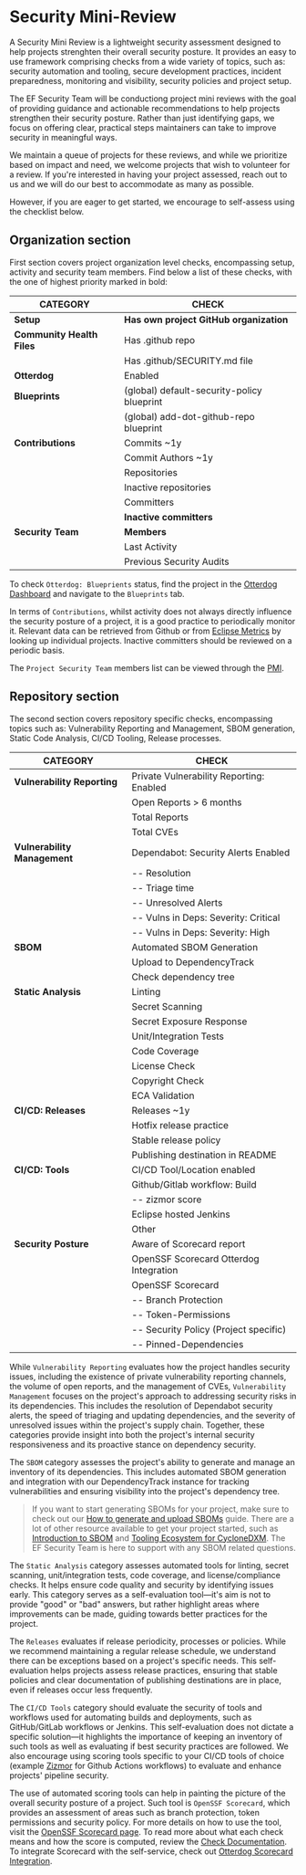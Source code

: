# Security Mini-Review

A Security Mini Review is a lightweight security assessment designed to help projects strenghten their overall security posture. It provides an easy to use  framework comprising checks from a wide variety of topics, such as: security automation and tooling, secure development practices, incident preparedness, monitoring and visibility, security policies and project setup.

The EF Security Team will be conductiong project mini reviews with the goal of providing guidance and actionable recommendations to help projects strengthen their security posture. Rather than just identifying gaps, we focus on offering clear, practical steps maintainers can take to improve security in meaningful ways. 

We maintain a queue of projects for these reviews, and while we prioritize based on impact and need, we welcome projects that wish to volunteer for a review. If you're interested in having your project assessed, reach out to us and we will do our best to accommodate as many as possible. 

However, if you are eager to get started, we encourage to self-assess using the checklist below.

## Organization section

First section covers project organization level checks, encompassing setup, activity and security team members. Find below a list of these checks, with the one of highest priority marked in bold:

| **CATEGORY**               | **CHECK**                                    |
|----------------------------|----------------------------------------------|
| **Setup**                  | **Has own project GitHub organization**      |
| **Community Health Files** | Has .github repo                             |
|                            | Has .github/SECURITY.md file                 |
| **Otterdog**               | Enabled                                      |
| **Blueprints**             | (global) default-security-policy blueprint   |
|                            | (global) add-dot-github-repo blueprint       |
| **Contributions**          | Commits ~1y                                  |
|                            | Commit Authors ~1y                           |
|                            | Repositories                                 |
|                            | Inactive repositories                        |
|                            | Committers                                   |
|                            | **Inactive committers**                      |
| **Security Team**          | **Members**                                  |
|                            | Last Activity                                |
|                            | Previous Security Audits                     | 

To check `Otterdog: Blueprients` status, find the project in the [Otterdog Dashboard](https://otterdog.eclipse.org/index) and navigate to the `Blueprints` tab.

In terms of `Contributions`, whilst activity does not always directly influence the security posture of a project, it is a good practice to periodically monitor it. Relevant data can be retrieved from Github or from [Eclipse Metrics](https://metrics.eclipse.org/projects/) by looking up individual projects. Inactive committers should be reviewed on a periodic basis.

The `Project Security Team` members list can be viewed through the [PMI](https://projects.eclipse.org/). 

## Repository section

The second section covers repository specific checks, encompassing topics such as: Vulnerability Reporting and Management, SBOM generation, Static Code Analysis, CI/CD Tooling, Release processes.

| **CATEGORY**               | **CHECK**                                      |
|----------------------------|-----------------------------------------------|
| **Vulnerability Reporting** | Private Vulnerability Reporting: Enabled    |
|                            | Open Reports > 6 months                      |
|                            | Total Reports                                |
|                            | Total CVEs                                   |
| **Vulnerability Management** | Dependabot: Security Alerts Enabled        |
|                            | -- Resolution                                |
|                            | -- Triage time                               |
|                            | -- Unresolved Alerts                         |
|                            | -- Vulns in Deps: Severity: Critical         |
|                            | -- Vulns in Deps: Severity: High             |
| **SBOM**                   | Automated SBOM Generation                    |
|                            | Upload to DependencyTrack                    |
|                            | Check dependency tree                        |
| **Static Analysis**        | Linting                                      |
|                            | Secret Scanning                              |
|                            | Secret Exposure Response                     |
|                            | Unit/Integration Tests                       |
|                            | Code Coverage                                |
|                            | License Check                                |
|                            | Copyright Check                              |
|                            | ECA Validation                               |
| **CI/CD: Releases**        | Releases ~1y                                 |
|                            | Hotfix release practice                      |
|                            | Stable release policy                        |
|                            | Publishing destination in README             |
| **CI/CD: Tools**           | CI/CD Tool/Location enabled                  |
|                            | Github/Gitlab workflow: Build                |
|                            | -- zizmor score                              |
|                            | Eclipse hosted Jenkins                       |
|                            | Other                                        |
| **Security Posture**       | Aware of Scorecard report                    |
|                            | OpenSSF Scorecard Otterdog Integration       |
|                            | OpenSSF Scorecard                            |
|                            | -- Branch Protection                         |
|                            | -- Token-Permissions                         |
|                            | -- Security Policy (Project specific)        |
|                            | -- Pinned-Dependencies                       |

While `Vulnerability Reporting` evaluates how the project handles security issues, including the existence of private vulnerability reporting channels, the volume of open reports, and the management of CVEs, `Vulnerability Management` focuses on the project's approach to addressing security risks in its dependencies. This includes the resolution of Dependabot security alerts, the speed of triaging and updating dependencies, and the severity of unresolved issues within the project's supply chain. Together, these categories provide insight into both the project's internal security responsiveness and its proactive stance on dependency security.

The `SBOM` category assesses the project's ability to generate and manage an inventory of its dependencies. This includes automated SBOM generation and integration with our DependencyTrack instance for tracking vulnerabilities and ensuring visibility into the project's dependency tree. 

>If you want to start generating SBOMs for your project, make sure to check out our [How to generate and upload SBOMs](./../sbom/howto.md) guide. There are a lot of other resource available to get your project started, such as [Introduction to SBOM](./../sbom/introduction.md) and [Tooling Ecosystem for CycloneDXM](./../sbom/tooling.md). The EF Security Team is here to support with any SBOM related questions.

The `Static Analysis` category assesses automated tools for linting, secret scanning, unit/integration tests, code coverage, and license/compliance checks. It helps ensure code quality and security by identifying issues early. This category serves as a self-evaluation tool—it's aim is not to provide "good" or "bad" answers, but rather highlight areas where improvements can be made, guiding towards better practices for the project.

The `Releases` evaluates if release periodicity, processes or policies. While we recommend maintaining a regular release schedule, we understand there can be exceptions based on a project's specific needs. This self-evaluation helps projects assess release practices, ensuring that stable policies and clear documentation of publishing destinations are in place, even if releases occur less frequently.

The `CI/CD Tools` category should evaluate the security of tools and workflows used for automating builds and deployments, such as GitHub/GitLab workflows or Jenkins. This self-evaluation does not dictate a specific solution—it highlights the importance of keeping an inventory of such tools as well as evaluating if best security practices are followed. We also encourage using scoring tools specific to your CI/CD tools of choice (example [Zizmor](https://github.com/woodruffw/zizmor) for Github Actions workflows) to evaluate and enhance projects' pipeline security.

The use of automated scoring tools can help in painting the picture of the overall security posture of a project. Such tool is `OpenSSF Scorecard`, which provides an assessment of areas such as branch protection, token permissions and security policy. For more details on how to use the tool, visit the [OpenSSF Scorecard page](https://github.com/ossf/scorecard). To read more about what each check means and how the score is computed, review the [Check Documentation](https://github.com/ossf/scorecard/blob/main/docs/checks.md). To integrate Scorecard with the self-service, check out [Otterdog Scorecard Integration](https://otterdog.readthedocs.io/en/latest/reference/blueprints/scorecard-integration/).
